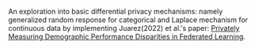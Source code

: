 An exploration into basic differential privacy mechanisms: namely generalized random response for categorical and Laplace mechanism for continuous data by implementing Juarez(2022) et al.'s paper: [Privately Measuring Demographic Performance Disparities in Federated Learning](https://arxiv.org/abs/2206.12183).
